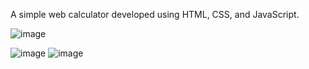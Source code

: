 A simple web calculator developed using HTML, CSS, and JavaScript.


![image](https://github.com/user-attachments/assets/0d97a9c3-9a22-4137-ac12-d3b52fbc94f6)

![image](https://github.com/user-attachments/assets/ff81ba6b-d005-4b1c-8865-d57c503e82cf) ![image](https://github.com/user-attachments/assets/9e31886f-ed3a-43d8-bc9f-6919ce407bf1)
